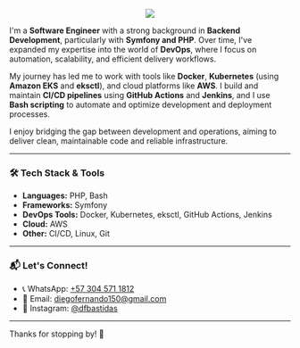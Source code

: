 <p align="center">
  <img src="https://capsule-render.vercel.app/api?type=rect&color=6a11cb,2575fc&height=100&section=header&text=Hi%20there,%20I'm%20Diego%20Bastidas!&fontSize=30&fontColor=ffffff&fontAlign=middle&fontAlignY=middle" />
</p>


I'm a **Software Engineer** with a strong background in **Backend Development**, particularly with **Symfony and PHP**. Over time, I've expanded my expertise into the world of **DevOps**, where I focus on automation, scalability, and efficient delivery workflows.

My journey has led me to work with tools like **Docker**, **Kubernetes** (using **Amazon EKS** and **eksctl**), and cloud platforms like **AWS**. I build and maintain **CI/CD pipelines** using **GitHub Actions** and **Jenkins**, and I use **Bash scripting** to automate and optimize development and deployment processes.

I enjoy bridging the gap between development and operations, aiming to deliver clean, maintainable code and reliable infrastructure.

---

### 🛠️ Tech Stack & Tools

- **Languages:** PHP, Bash
- **Frameworks:** Symfony
- **DevOps Tools:** Docker, Kubernetes, eksctl, GitHub Actions, Jenkins
- **Cloud:** AWS
- **Other:** CI/CD, Linux, Git

---

### 📬 Let's Connect!

- 📞 WhatsApp: [+57 304 571 1812](https://wa.me/573045711812)  
- 📧 Email: [diegofernando150@gmail.com](mailto:diegofernando150@gmail.com)  
- 📸 Instagram: [@dfbastidas](https://www.instagram.com/dfbastidas/)

---

Thanks for stopping by! 🚀

